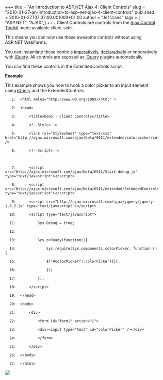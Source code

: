 +++
title = "An introduction to ASP.NET Ajax 4: Client Controls"
slug = "2010-01-27-an-introduction-to-asp-net-ajax-4-client-controls"
published = 2010-01-27T07:37:00.001000+01:00
author = "Jef Claes"
tags = [ "ASP.NET", "AJAX",]
+++
Client Controls are controls from the [Ajax Control
Toolkit](http://www.asp.net/(S(fu2l2uzphr2u3u45q2dnez55))/ajax/AjaxControlToolkit/Samples/)
made available client-side.  
  
This means you can now use these awesome controls without using ASP.NET
WebForms.  
  
You can instantiate these controls
[imperatively](http://www.asp.net/ajaxLibrary/HOW%20TO%20Instantiate%20Controls%20Imperatively.ashx),
[declaratively](http://www.asp.net/ajaxLibrary/HOW%20TO%20Instantiate%20Controls%20Declaratively.ashx)
or imperatively with [jQuery](http://jquery.com/). All controls are
exposed as [jQuery](http://jquery.com/) plugins automatically.  
  
You can find these controls in the ExtendedControls script.  
  
<span style="font-weight:bold;">Example</span>  
  
This example shows you how to hook a color picker to an input element
using [jQuery](http://jquery.com/) and the ExtendedControls.  
  

  

       1:  <html xmlns="http://www.w3.org/1999/xhtml" >  

       2:  <head>  

       3:      <title>Demo - Client Controls</title>  

       4:      <!--Styles-->   

       5:      <link rel="Stylesheet" type="text/css" href="http://ajax.microsoft.com/ajax/beta/0911/extended/colorpicker/colorpicker.css" />            

       6:      <!--Scripts-->

  

       7:      <script src="http://ajax.microsoft.com/ajax/beta/0911/Start.debug.js" type="text/javascript"></script>    

       8:      <script src="http://ajax.microsoft.com/ajax/beta/0911/extended/ExtendedControls.debug.js" type="text/javascript"></script>       

       9:      <script src="http://ajax.microsoft.com/ajax/jquery/jquery-1.3.2.js" type="text/javascript"></script>          

      10:      <script type="text/javascript">

      11:          Sys.Debug = true;

      12:   

      13:          Sys.onReady(function(){        

      14:              Sys.require(Sys.components.colorPicker, function () {

      15:              $("#colorPicker").colorPicker({});

      16:              });            

      17:          });        

      18:      </script>  

      19:  </head>  

      20:  <body>  

      21:      <div>  

      22:          <form id="form1" action="/">

      23:          <div><input type="text" id="colorPicker" /></div>                                                 

      24:          </form>

      25:      </div>  

      26:  </body>  

      27:  </html>  

  

  
  
[![](../images/thumbnails/2010-01-27-an-introduction-to-asp-net-ajax-4-client-controls-colorpicker.JPG)](../images/2010-01-27-an-introduction-to-asp-net-ajax-4-client-controls-colorpicker.JPG)
